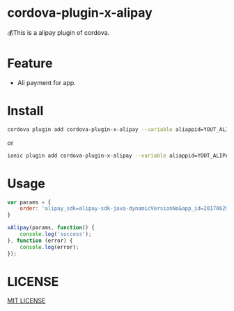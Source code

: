 # cordova-plugin-x-alipay
💰This is a alipay plugin of cordova.

# Feature

-  Ali payment for app.

# Install
```bash
cordova plugin add cordova-plugin-x-alipay --variable aliappid=YOUT_ALIPAYAPPID
```

or

```bash
ionic plugin add cordova-plugin-x-alipay --variable aliappid=YOUT_ALIPAYAPPID
```

# Usage

```Javascript
var params = {
    order: 'alipay_sdk=alipay-sdk-java-dynamicVersionNo&app_id=2017062907602740&...', // this string return by back-end
}

xAlipay(params, function() {
    console.log('success');
}, function (error) {
    console.log(error);
});
```
# LICENSE

[MIT LICENSE](http://opensource.org/licenses/MIT)
